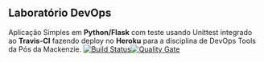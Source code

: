## Laboratório DevOps
Aplicação Simples em **Python/Flask** com teste usando Unittest integrado ao **Travis-CI** fazendo deploy no **Heroku** para a disciplina de DevOps Tools da Pós da Mackenzie.
[![Build Status](https://travis-ci.com/gitdsoares/devopslab.svg?branch=main)](https://travis-ci.com/gitdsoares/devopslab)[![Quality Gate](https://travis-ci.com/gitdsoares/devopslab.svg?branch=main)](https://travis-ci.com/gitdsoares/devopslab)
